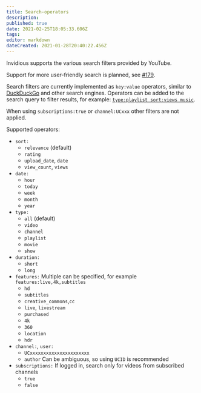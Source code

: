 ```yaml
---
title: Search-operators
description: 
published: true
date: 2021-02-25T18:05:33.606Z
tags: 
editor: markdown
dateCreated: 2021-01-28T20:40:22.456Z
---
```


Invidious supports the various search filters provided by YouTube.

Support for more user-friendly search is planned, see [#179](https://github.com/iv-org/invidious/issues/179).

Search filters are currently implemented as `key:value` operators, similar to [DuckDuckGo](https://help.duckduckgo.com/duckduckgo-help-pages/results/syntax/) and other search engines. Operators can be added to the search query to filter results, for example: [`type:playlist sort:views music`](https://invidio.us/search?q=type%3Aplaylist+sort%3Adate+music).

When using `subscriptions:true` or `channel:UCxxx` other filters are not applied.

Supported operators:

- `sort:`
  - `relevance` (default)
  - `rating`
  - `upload_date`, `date`
  - `view_count`, `views`
- `date:`
  - `hour`
  - `today`
  - `week`
  - `month`
  - `year`
- `type:`
  - `all` (default)
  - `video`
  - `channel`
  - `playlist`
  - `movie`
  - `show`
- `duration:`
  - `short`
  - `long`
- `features:` Multiple can be specified, for example `features:live,4k,subtitles`
  - `hd`
  - `subtitles`
  - `creative_commons`,`cc`
  - `live`, `livestream`
  - `purchased`
  - `4k`
  - `360`
  - `location`
  - `hdr`
- `channel:`, `user:`
  - `UCxxxxxxxxxxxxxxxxxxxxxx`
  - `author` Can be ambiguous, so using `UCID` is recommended
- `subscriptions:` If logged in, search only for videos from subscribed channels
  - `true`
  - `false`

